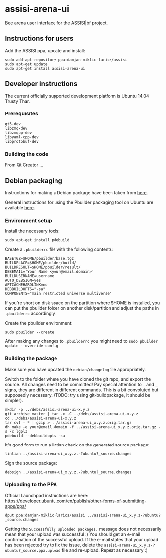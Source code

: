# assisi-arena-ui #

Bee arena user interface for the ASSISI|bf project.

## Instructions for users ##


Add the ASSISI ppa, update and install:

```
sudo add-apt-repository ppa:damjan-miklic-larics/assisi
sudo apt-get update
sudo apt-get install assisi-arena-ui
```

## Developer instructions ##

The current officially supported development platform is Ubuntu 14.04 Trusty Thar. 

### Prerequisites ###


```
qt5-dev
libzmq-dev
libzmqpp-dev
libyaml-cpp-dev
libprotobuf-dev
```

### Building the code ###

From Qt Creator ...

## Debian packaging ##


Instructions for making a Debian package have been taken from [here](https://bhavyanshu.me/how-to-make-debian-packages-for-qt-c-based-applications/11/10/2014).

General instructions for using the Pbuilder packaging tool on Ubuntu are available [here](https://wiki.ubuntu.com/PbuilderHowto).

### Environment setup ###


Install the necessary tools:

```
sudo apt-get install pdebuild
```

Create a `.pbuilderrc` file with the following contents:

```
BASETGZ=$HOME/pbuilder/base.tgz
BUILDPLACE=$HOME/pbuilder/build/
BUILDRESULT=$HOME/pbuilder/result/
DEBEMAIL='Your Name <your@email.domain>'
BUILDUSERNAME=username
AUTO_DEBSIGN=yes
APTCACHEHARDLINK=no
DEBBUILDOPTS="-sa"
COMPONENTS="main restricted universe multiverse"
```

If you're short on disk space on the partition where $HOME is installed, you can put the pbuilder folder on another disk/partition and adjust the paths in `.pbuilderrc` accordingly.

Create the pbuilder environment:

```
sudo pbuilder --create
```

After making any changes to `.pbuilderrc` you might need to `sudo pbuilder update --override-config`

### Building the package ###

Make sure you have updated the `debian/changelog` file appropriately.

Switch to the folder where you have cloned the git repo, and export the source. All changes need to be committed! Pay special attention to `-` and `_` signs, they are different in different commands. This is a bit convoluted but supposedly necessary. (TODO: try using git-buildpackage, it should be simpler).

```
mkdir -p ../debs/assisi-arena-ui-x.y.z
git archive master | tar -x -C ../debs/assisi-arena-ui-x.y.z
cd ../debs/assisi-arena-ui-x.y.z
tar cvf - * | gzip > ../assisi-arena-ui_x.y.z.orig.tar.gz
dh_make -e your@email.domain -f ../assisi-arena-ui_x.y.z.orig.tar.gz -s -c lgpl3
pdebuild --debbuildopts -sa
```

It's good form to run a lintian check on the generated source package:

```
lintian ../assisi-arena-ui_x.y.z.-?ubuntu?_source.changes
```

Sign the source package:
```
debsign ../assisi-arena-ui_x.y.z.-?ubuntu?_source.changes
```

### Uploading to the PPA ###

Official Launchpad instructions are here: https://developer.ubuntu.com/en/publish/other-forms-of-submitting-apps/ppa/

```
dput ppa:damjan-miklic-larics/assisi ../assisi-arena-ui_x.y.z-?ubuntu?_source.changes
```

Getting the `Successfully uploaded packages.` message does not necessarily mean that your upload was successful :) You should get an e-mail confirmation of the successful upload. If the e-mail states that your upload has been rejected try to fix the issue, delete the `assisi-arena-ui_x.y.z-?ubuntu?_source.ppa.upload` file and re-upload. Repeat as necessary :)